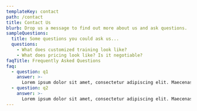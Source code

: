 ```yaml
---
templateKey: contact
path: /contact
title: Contact Us
blurb: Drop us a message to find out more about us and ask questions.
sampleQuestions:
  title: Some questions you could ask us...
  questions:
    - What does customized training look like?
    - What does pricing look like? Is it negotiable?
faqTitle: Frequently Asked Questions
faq:
  - question: q1
    answer: >-
      Lorem ipsum dolor sit amet, consectetur adipiscing elit. Maecenas eu porttitor turpis. Quisque eget lectus metus. In tempus tempus augue, id feugiat neque sodales et. Aliquam vitae mauris non lectus lobortis venenatis. Donec sed arcu placerat, vulputate orci a, tempor metus. Praesent aliquet porta ligula, a porta nisl placerat eget. Quisque placerat imperdiet est vitae facilisis.
  - question: q2
    answer: >-
      Lorem ipsum dolor sit amet, consectetur adipiscing elit. Maecenas eu porttitor turpis. Quisque eget lectus metus. In tempus tempus augue, id feugiat neque sodales et. Aliquam vitae mauris non lectus lobortis venenatis. Donec sed arcu placerat, vulputate orci a, tempor metus. Praesent aliquet porta ligula, a porta nisl placerat eget. Quisque placerat imperdiet est vitae facilisis.
---
```

